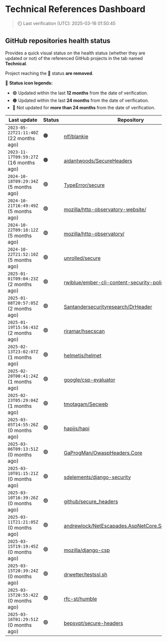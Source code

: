
# Technical References Dashboard

> :timer_clock: Last verification (UTC): 2025-03-16 01:50:45

## GitHub repositories health status

Provides a quick visual status on the health status (whether they are updated or not) of the referenced GitHub projects in the tab named **Technical**.

Project reaching the :red_circle: status **are removed**.

:speech_balloon: **Status icon legends:**

* :green_circle: Updated within the last **12 months** from the date of verification.
* :orange_circle: Updated within the last **24 months** from the date of verification.
* :red_circle: Not updated for **more than 24 months** from the date of verification.

| Last update | Status | Repository |
| --- | --- | --- |
| `2023-05-22T21:11:40Z` (22 months ago) | :orange_circle: | [nlf/blankie](https://github.com/nlf/blankie) |
| `2023-11-17T09:59:27Z` (16 months ago) | :orange_circle: | [aidantwoods/SecureHeaders](https://github.com/aidantwoods/SecureHeaders) |
| `2024-10-18T09:29:34Z` (5 months ago) | :green_circle: | [TypeError/secure](https://github.com/TypeError/secure) |
| `2024-10-21T16:49:49Z` (5 months ago) | :green_circle: | [mozilla/http-observatory-website/](https://github.com/mozilla/http-observatory-website/) |
| `2024-10-22T09:18:12Z` (5 months ago) | :green_circle: | [mozilla/http-observatory/](https://github.com/mozilla/http-observatory/) |
| `2024-10-22T21:52:10Z` (5 months ago) | :green_circle: | [unrolled/secure](https://github.com/unrolled/secure) |
| `2025-01-01T09:04:23Z` (2 months ago) | :green_circle: | [rwjblue/ember-cli-content-security-policy/](https://github.com/rwjblue/ember-cli-content-security-policy/) |
| `2025-01-08T20:57:05Z` (2 months ago) | :green_circle: | [Santandersecurityresearch/DrHeader](https://github.com/Santandersecurityresearch/DrHeader) |
| `2025-01-19T15:56:43Z` (2 months ago) | :green_circle: | [riramar/hsecscan](https://github.com/riramar/hsecscan) |
| `2025-02-13T23:02:07Z` (1 months ago) | :green_circle: | [helmetjs/helmet](https://github.com/helmetjs/helmet) |
| `2025-02-20T00:41:24Z` (1 months ago) | :green_circle: | [google/csp-evaluator](https://github.com/google/csp-evaluator) |
| `2025-02-23T05:29:04Z` (1 months ago) | :green_circle: | [tmotagam/Secweb](https://github.com/tmotagam/Secweb) |
| `2025-03-05T14:55:26Z` (0 months ago) | :green_circle: | [hapijs/hapi](https://github.com/hapijs/hapi) |
| `2025-03-06T09:13:51Z` (0 months ago) | :green_circle: | [GaProgMan/OwaspHeaders.Core](https://github.com/GaProgMan/OwaspHeaders.Core) |
| `2025-03-10T01:15:21Z` (0 months ago) | :green_circle: | [sdelements/django-security](https://github.com/sdelements/django-security) |
| `2025-03-10T16:39:26Z` (0 months ago) | :green_circle: | [github/secure_headers](https://github.com/github/secure_headers) |
| `2025-03-11T21:21:05Z` (0 months ago) | :green_circle: | [andrewlock/NetEscapades.AspNetCore.SecurityHeaders](https://github.com/andrewlock/NetEscapades.AspNetCore.SecurityHeaders) |
| `2025-03-15T19:19:45Z` (0 months ago) | :green_circle: | [mozilla/django-csp](https://github.com/mozilla/django-csp) |
| `2025-03-15T20:39:24Z` (0 months ago) | :green_circle: | [drwetter/testssl.sh](https://github.com/drwetter/testssl.sh) |
| `2025-03-15T20:55:42Z` (0 months ago) | :green_circle: | [rfc-st/humble](https://github.com/rfc-st/humble) |
| `2025-03-16T01:29:51Z` (0 months ago) | :green_circle: | [bepsvpt/secure-headers](https://github.com/bepsvpt/secure-headers) |

